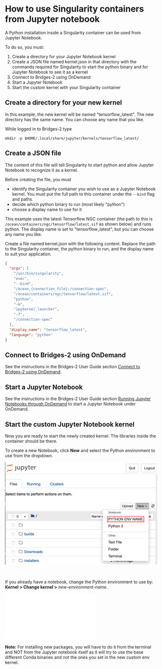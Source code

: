# How to use Singularity containers from Jupyter notebook

A Python installation inside a Singularity container can be used from Jupyter Notebook.

To do so, you must:
1. Create a directory for your Jupyter Notebook kernel
1. Create a JSON file named kernel.json in that directory with the commands required for Singularity to start the python binary and for Jupyter Notebook to see it as a
kernel
1. Connect to Bridges-2 using OnDemand
1. Start a Jupyter Notebook
1. Start the custom kernel with your Singularity container

## Create a directory for your new kernel

In this example, the new kernel will be named "tensorflow_latest". The new directory has the same name. You can choose any name that you like.

While logged in to Bridges-2 type

```shell
mkdir -p $HOME/.local/share/jupyter/kernels/tensorflow_latest/
```

## Create a JSON file

The content of this file will tell Singularity to start python and allow Jupyter Notebook to recognize it as a kernel.

Before creating the file, you must
 - identify the Singularity container you wish to use as a Jupyter Notebook kernel. You must put the full path to this container under the  `--bind` flag and paths.
 - decide which python binary to run (most likely "python")
 - choose a display name to use for it

This example uses the latest Tensorflow NGC container (the path to
this is `/ocean/containers/ngc/tensorflow/latest.sif` as shown below)
and runs python. The display name is set to "tensorflow_latest", but
you can choose any name you like.

Create a file named kernel.json with the following content. Replace the path to the Singularity container, the python binary to run, and the display name to suit your application.

```json
{
  "argv": [
    "/usr/bin/singularity",
    "exec",
    "--bind",
    "/ocean,{connection_file}:/connection-spec",
    "/ocean/containers/ngc/tensorflow/latest.sif",
    "python",
    "-m",
    "ipykernel_launcher",
    "-f",
    "/connection-spec"
  ],
  "display_name": "tensorflow_latest",
  "language": "python"
}
```

## Connect to Bridges-2 using OnDemand

See the instructions in the Bridges-2 User Guide section <a href="https://www.psc.edu/resources/bridges-2/user-guide-2-2#connect-to-bridges-2-using-ondemand" target="_blank">Connect to Bridges-2 using OnDemand</a>.

## Start a Jupyter Notebook

See the instructions in the Bridges-2 User Guide section <a href="https://www.psc.edu/resources/bridges-2/user-guide-2-2#jupyterhub" target="_blank">Running Jupyter Notebooks through OnDemand</a> to start a Jupyter Notebook under OnDemand.

## Start the custom Jupyter Notebook kernel

Now you are ready to start the newly created kernel. The libraries inside
the container should be there.


To create a new Notebook, click **New** and select the Python environment to use from the dropdown. 

![Launch Jupyter Notebook Kernel](images/start_custom_jupyter_notebook_kernel.png)

<p>&nbsp;</p>

If you already have a notebook, change the Python environment to use by: **Kernel > Change kernel >** <i>new-environment-name</i>.

![Switch to a new kernel image](images/new-kernel.md)

__Note:__ For installing new packages, you will have to do it from the
terminal and NOT from the Jupyter notebook itself as it will try to
use the base different Conda binaries and not the ones you set in the
new custom env kernel.
